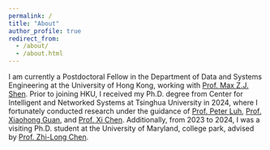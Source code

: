 ```yaml
---
permalink: /
title: "About"
author_profile: true
redirect_from: 
  - /about/
  - /about.html
---
```

I am currently a Postdoctoral Fellow in the Department of Data and Systems Engineering at the University of Hong Kong, working with [Prof. Max Z.J. Shen](https://www.dase.hku.hk/people/max-z-j-shen). Prior to joining HKU, I received my Ph.D. degree from Center for Intelligent and Networked Systems at Tsinghua University in 2024, where I fortunately conducted research under the guidance of [Prof. Peter Luh](https://www.ee.uconn.edu/peter-b-luh/), [Prof. Xiaohong Guan](https://www.au.tsinghua.edu.cn/info/1018/3083.htm), and [Prof. Xi Chen](https://www.au.tsinghua.edu.cn/info/1076/3193.htm). Additionally, from 2023 to 2024, I was a visiting Ph.D. student at the University of Maryland, college park, advised by [Prof. Zhi-Long Chen](https://www.rhsmith.umd.edu/directory/zhi-long-chen). 







